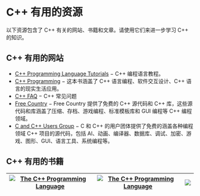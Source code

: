 # C++ 有用的资源

以下资源包含了 C++ 有关的网站、书籍和文章。请使用它们来进一步学习 C++ 的知识。

## C++ 有用的网站

 * [C++ Programming Language Tutorials](http://www.cs.wustl.edu/~schmidt/C++/) &minus; C++ 编程语言教程。
 * [C++ Programming](http://en.wikibooks.org/wiki/C++_Programming) &minus; 这本书涵盖了 C++ 语言编程、软件交互设计、C++ 语言的现实生活应用。
 * [C++ FAQ](http://www.parashift.com/c++-faq-lite/index.html#table-of-contents) &minus; C++ 常见问题
 * [Free Country](http://www.thefreecountry.com/sourcecode/cpp.shtml) &minus; Free Country 提供了免费的 C++ 源代码和 C++ 库，这些源代码和库涵盖了压缩、存档、游戏编程、标准模板库和 GUI 编程等 C++ 编程领域。
 * [C and C++ Users Group](http://www.hal9k.com/cug/) &minus; C 和 C++ 的用户团体提供了免费的涵盖各种编程领域 C++ 项目的源代码，包括 AI、动画、编译器、数据库、调试、加密、游戏、图形、GUI、语言工具、系统编程等。
 
 ## C++ 有用的书籍
 
| [![The C++ Programming Language](images/TB16Y66FVXXXXbyXpXXXXXXXXXX_!!0-item_pic.jpg_430x430q90.jpg)](http://redirect.simba.taobao.com/rd?w=unionnojs&f=http%3A%2F%2Fai.taobao.com%2Fauction%2Fedetail.htm%3Fe%3D1PoR3vraUGPghojqVNxKsbnGF4hZK3ygFu3EMYlpHq%252BLltG5xFicOdXrTUTgh9sMDPIwxrc30riELZiKZQKWJCG4aGVJMFGGhvJkVcWH%252BE69%252F1J9EuEsYW3abJM7sDg2shbfaIvSFT2WdwoF8TjZ%252FA%253D%253D%26ptype%3D100010%26from%3Dbasic&k=5ccfdb950740ca16&c=un&b=alimm_0&p=mm_15547675_4304446_32812183) | [![The C++ Programming Language](images/T1WQqrFXJbXXXXXXXX_!!0-item_pic.jpg_430x430q90.jpg)](http://redirect.simba.taobao.com/rd?w=unionnojs&f=http%3A%2F%2Fai.taobao.com%2Fauction%2Fedetail.htm%3Fe%3DhcpfDnrJP5YjmraEDZVrLll%252Bslk0IhlViLSVUC%252FYQraLltG5xFicOdXrTUTgh9sMDPIwxrc30riELZiKZQKWJCG4aGVJMFGGhvJkVcWH%252BE69%252F1J9EuEsYW3abJM7sDg24FNsAU04EfVa7UqqA75jOw%253D%253D%26ptype%3D100010%26from%3Dbasic&k=5ccfdb950740ca16&c=un&b=alimm_0&p=mm_15547675_4304446_32812183) | [![](images/TB1H530HFXXXXX.XVXXXXXXXXXX_!!0-item_pic.jpg_430x430q90.jpg)](http://redirect.simba.taobao.com/rd?w=unionnojs&f=http%3A%2F%2Fai.taobao.com%2Fauction%2Fedetail.htm%3Fe%3DUC%252FI98OfMBe6k0Or%252B%252BH4tDCL7SgS%252FFhG0bLNfl55gNyLltG5xFicOdXrTUTgh9sMDPIwxrc30riELZiKZQKWJCG4aGVJMFGGhvJkVcWH%252BE69%252F1J9EuEsYW3abJM7sDg24FNsAU04EfUC23%252FpDS%252Bw%252Fw%253D%253D%26ptype%3D100010%26from%3Dbasic&k=5ccfdb950740ca16&c=un&b=alimm_0&p=mm_15547675_4304446_32812183) |
| ---- | ---- | ---- |
